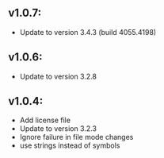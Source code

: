 ## v1.0.7:

* Update to version 3.4.3 (build 4055.4198)

## v1.0.6:

* Update to version 3.2.8

## v1.0.4:

* Add license file
* Update to version 3.2.3
* Ignore failure in file mode changes
* use strings instead of symbols

